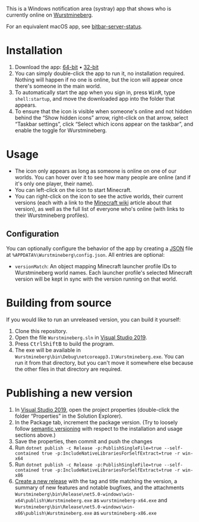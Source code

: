 This is a Windows notification area (systray) app that shows who is currently online on [Wurstmineberg](https://wurstmineberg.de/).

For an equivalent macOS app, see [bitbar-server-status](https://github.com/wurstmineberg/bitbar-server-status).

# Installation

1. Download the app: [64-bit](https://github.com/wurstmineberg/systray/releases/latest/download/wurstmineberg-x64.exe) • [32-bit](https://github.com/wurstmineberg/systray/releases/latest/download/wurstmineberg-x86.exe)
2. You can simply double-click the app to run it, no installation required. Nothing will happen if no one is online, but the icon will appear once there's someone in the main world.
3. To automatically start the app when you sign in, press <kbd>Win</kbd><kbd>R</kbd>, type `shell:startup`, and move the downloaded app into the folder that appears.
4. To ensure that the icon is visible when someone's online and not hidden behind the “Show hidden icons” arrow, right-click on that arrow, select “Taskbar settings”, click “Select which icons appear on the taskbar”, and enable the toggle for Wurstmineberg.

# Usage

* The icon only appears as long as someone is online on one of our worlds. You can hover over it to see how many people are online (and if it's only one player, their name).
* You can left-click on the icon to start Minecraft.
* You can right-click on the icon to see the active worlds, their current versions (each with a link to the [Minecraft wiki](https://minecraft.fandom/) article about that version), as well as the full list of everyone who's online (with links to their Wurstmineberg profiles).

## Configuration

You can optionally configure the behavior of the app by creating a [JSON](https://json.org/) file at `%APPDATA%\Wurstmineberg\config.json`. All entries are optional:

* `versionMatch`: An object mapping Minecraft launcher profile IDs to Wurstmineberg world names. Each launcher profile's selected Minecraft version will be kept in sync with the version running on that world.

# Building from source

If you would like to run an unreleased version, you can build it yourself:

1. Clone this repository.
2. Open the file `Wurstmineberg.sln` in [Visual Studio 2019](https://visualstudio.microsoft.com/vs/).
3. Press <kbd>Ctrl</kbd><kbd>Shift</kbd><kbd>B</kbd> to build the program.
4. The exe will be available in `Wurstmineberg\bin\Debug\netcoreapp3.1\Wurstmineberg.exe`. You can run it from that directory, but you can't move it somewhere else because the other files in that directory are required.

# Publishing a new version

1. In [Visual Studio 2019](https://visualstudio.microsoft.com/vs/), open the project properties (double-click the folder “Properties” in the Solution Explorer).
2. In the Package tab, increment the package version. (Try to loosely follow [semantic versioning](https://semver.org/) with respect to the installation and usage sections above.)
3. Save the properties, then commit and push the changes
4. Run `dotnet publish -c Release -p:PublishSingleFile=true --self-contained true -p:IncludeNativeLibrariesForSelfExtract=true -r win-x64`
5. Run `dotnet publish -c Release -p:PublishSingleFile=true --self-contained true -p:IncludeNativeLibrariesForSelfExtract=true -r win-x86`
6. [Create a new release](https://github.com/wurstmineberg/systray/releases/new) with the tag and title matching the version, a summary of new features and notable bugfixes, and the attachments `Wurstmineberg\bin\Release\net5.0-windows\win-x64\publish\Wurstmineberg.exe` as `wurstmineberg-x64.exe` and `Wurstmineberg\bin\Release\net5.0-windows\win-x86\publish\Wurstmineberg.exe` as `wurstmineberg-x86.exe`
